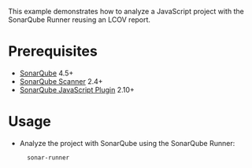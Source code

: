 This example demonstrates how to analyze a JavaScript project with the SonarQube Runner reusing an LCOV report.

Prerequisites
=============
* [SonarQube](http://www.sonarsource.org/downloads/) 4.5+
* [SonarQube Scanner](http://docs.sonarqube.org/display/SONAR/Analyzing+with+SonarQube+Scanner) 2.4+
* [SonarQube JavaScript Plugin](http://docs.sonarqube.org/display/PLUG/JavaScript+Plugin) 2.10+

Usage
=====
* Analyze the project with SonarQube using the SonarQube Runner:

        sonar-runner

